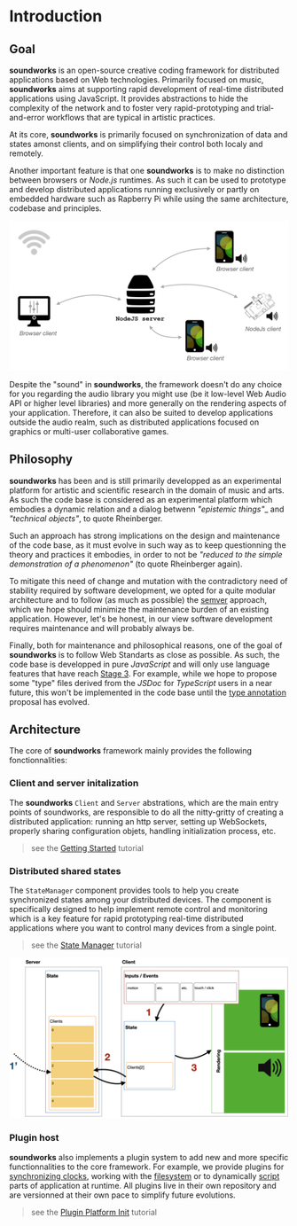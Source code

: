 # Introduction

## Goal

**soundworks** is an open-source creative coding framework for distributed applications based on Web technologies. Primarily focused on music, **soundworks** aims at supporting rapid development of real-time distributed applications using JavaScript. It provides abstractions to hide the complexity of the network and to foster very rapid-prototyping and trial-and-error workflows that are typical in artistic practices. 

At its core, **soundworks** is primarily focused on synchronization of data and states amonst clients, and on simplifying their control both localy and remotely. 

Another important feature is that one **soundworks** is to make no distinction between browsers or _Node.js_ runtimes. As such it can be used to prototype and develop distributed applications running exclusively or partly on embedded hardware such as Rapberry Pi while using the same architecture, codebase and principles.

![high level architecture](/assets/introduction/high-level-architecture.png)

Despite the "sound" in **soundworks**, the framework doesn't do any choice for you regarding the audio library you might use (be it low-level Web Audio API or higher level libraries) and more generally on the rendering aspects of your application. Therefore, it can also be suited to develop applications outside the audio realm, such as distributed applications focused on graphics or multi-user collaborative games.

## Philosophy

**soundworks** has been and is still primarily developped as an experimental platform for artistic and scientific research in the domain of music and arts. As such the code base is considered as an experimental platform which embodies a dynamic relation and a dialog betwenn _"epistemic things"__ and _"technical objects"_, to quote Rheinberger.

Such an approach has strong implications on the design and maintenance of the code base, as it must evolve in such way as to keep questionning the theory and practices it embodies, in order to not be _"reduced to the simple demonstration of a phenomenon"_ (to quote Rheinberger again).

To mitigate this need of change and mutation with the contradictory need of stability required by software development, we opted for a quite modular architecture and to follow (as much as possible) the [semver](https://semver.org/) approach, which we hope should minimize the maintenance burden of an existing application. However, let's be honest, in our view software development requires maintenance and will probably always be.

Finally, both for maintenance and philosophical reasons, one of the goal of **soundworks** is to follow Web Standarts as close as possible. As such, the code base is developped in pure _JavaScript_ and will only use language features that have reach [Stage 3](https://tc39.es/process-document/). For example, while we hope to propose some "type" files derived from the _JSDoc_ for _TypeScript_ users in a near future, this won't be implemented in the code base until the [type annotation](https://github.com/tc39/proposal-type-annotations) proposal has evolved.

## Architecture

The core of **soundworks**  framework mainly provides the following fonctionnalities:

### Client and server initalization

The **soundworks** `Client` and `Server` abstrations, which are the main entry points of soundworks, are responsible to do all the nitty-gritty of creating a distributed application: running an http server, setting up WebSockets, properly sharing configuration objets, handling initialization process, etc.

> see the [Getting Started](/tutorials/getting-started) tutorial

### Distributed shared states

The `StateManager` component provides tools to help you create synchronized states among your distributed devices. The component is specifically designed to help implement remote control and monitoring which is a key feature for rapid prototyping real-time distributed applications where you want to control many devices from a single point.

> see the [State Manager](/tutorials/state-manager) tutorial

![distributed shared states](/assets/introduction/distributed-state-management.png)

### Plugin host

**soundworks** also implements a plugin system to add new and more specific functionnalities to the core framework. For example, we provide plugins for [synchronizing clocks](/plugins/sync), working with the [filesystem](/plugins/filesystem) or to dynamically [script](/plugins/scripting) parts of application at runtime. All plugins live in their own repository and are versionned at their own pace to simplify future evolutions.

> see the [Plugin Platform Init](/tutorials/plugin-platform-init) tutorial


